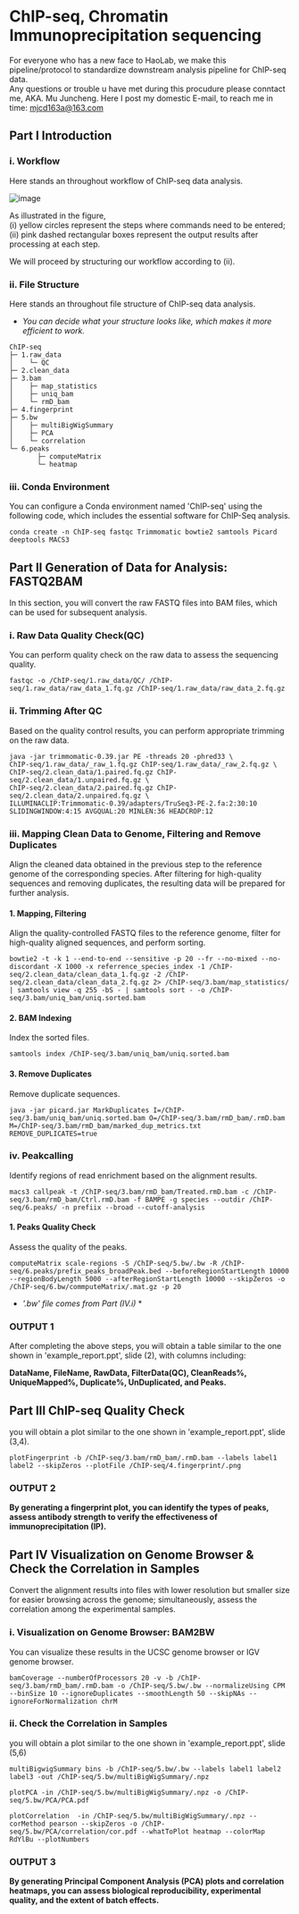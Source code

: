 # ChIP-seq, Chromatin Immunoprecipitation sequencing
For everyone who has a new face to HaoLab, we make this pipeline/protocol to standardize downstream analysis pipeline for ChIP-seq data. \
Any questions or trouble u have met during this procudure please conntact me, AKA. Mu Juncheng. Here I post my domestic E-mail, to reach me in time: mjcd163a@163.com

## Part I Introduction
### i. Workflow
Here stands an throughout workflow of ChIP-seq data analysis.

![image](https://github.com/Haolab-BIG/ChIP-seq-Chromatin-Immunoprecipitation-sequence/blob/main/Figure/Firgue1_workflow.png)

As illustrated in the figure, \
(i) yellow circles represent the steps where commands need to be entered; \
(ii) pink dashed rectangular boxes represent the output results after processing at each step. 

We will proceed by structuring our workflow according to (ii).
### ii. File Structure
Here stands an throughout file structure of ChIP-seq data analysis.
* *You can decide what your structure looks like, which makes it more efficient to work.* 

```
ChIP-seq 
├─ 1.raw_data 
│    └─ QC 
├─ 2.clean_data 
├─ 3.bam 
│    ├─ map_statistics
│    ├─ uniq_bam
│    └─ rmD_bam
├─ 4.fingerprint 
├─ 5.bw
│    ├─ multiBigWigSummary
│    ├─ PCA 
│    └─ correlation 
└─ 6.peaks
       ├─ computeMatrix 
       └─ heatmap
```

### iii. Conda Environment
You can configure a Conda environment named 'ChIP-seq' using the following code, which includes the essential software for ChIP-Seq analysis. 

```
conda create -n ChIP-seq fastqc Trimmomatic bowtie2 samtools Picard deeptools MACS3
```

## Part II Generation of Data for Analysis: FASTQ2BAM
In this section, you will convert the raw FASTQ files into BAM files, which can be used for subsequent analysis.

### i. Raw Data Quality Check(QC)
You can perform quality check on the raw data to assess the sequencing quality.

```
fastqc -o /ChIP-seq/1.raw_data/QC/ /ChIP-seq/1.raw_data/raw_data_1.fq.gz /ChIP-seq/1.raw_data/raw_data_2.fq.gz
```

### ii. Trimming After QC
Based on the quality control results, you can perform appropriate trimming on the raw data.

```
java -jar trimmomatic-0.39.jar PE -threads 20 -phred33 \
ChIP-seq/1.raw_data/_raw_1.fq.gz ChIP-seq/1.raw_data/_raw_2.fq.gz \
ChIP-seq/2.clean_data/1.paired.fq.gz ChIP-seq/2.clean_data/1.unpaired.fq.gz \
ChIP-seq/2.clean_data/2.paired.fq.gz ChIP-seq/2.clean_data/2.unpaired.fq.gz \
ILLUMINACLIP:Trimmomatic-0.39/adapters/TruSeq3-PE-2.fa:2:30:10 SLIDINGWINDOW:4:15 AVGQUAL:20 MINLEN:36 HEADCROP:12
```

### iii. Mapping Clean Data to Genome, Filtering and Remove Duplicates
Align the cleaned data obtained in the previous step to the reference genome of the corresponding species. After filtering for high-quality sequences and removing duplicates, the resulting data will be prepared for further analysis.

#### 1. Mapping, Filtering
Align the quality-controlled FASTQ files to the reference genome, filter for high-quality aligned sequences, and perform sorting.

```
bowtie2 -t -k 1 --end-to-end --sensitive -p 20 --fr --no-mixed --no-discordant -X 1000 -x referrence_species_index -1 /ChIP-seq/2.clean_data/clean_data_1.fq.gz -2 /ChIP-seq/2.clean_data/clean_data_2.fq.gz 2> /ChIP-seq/3.bam/map_statistics/ | samtools view -q 255 -bS - | samtools sort - -o /ChIP-seq/3.bam/uniq_bam/uniq.sorted.bam
```

#### 2. BAM Indexing
Index the sorted files.

```
samtools index /ChIP-seq/3.bam/uniq_bam/uniq.sorted.bam
```

#### 3. Remove Duplicates
Remove duplicate sequences.

```
java -jar picard.jar MarkDuplicates I=/ChIP-seq/3.bam/uniq_bam/uniq.sorted.bam O=/ChIP-seq/3.bam/rmD_bam/.rmD.bam M=/ChIP-seq/3.bam/rmD_bam/marked_dup_metrics.txt REMOVE_DUPLICATES=true
```

### iv. Peakcalling
Identify regions of read enrichment based on the alignment results.

```
macs3 callpeak -t /ChIP-seq/3.bam/rmD_bam/Treated.rmD.bam -c /ChIP-seq/3.bam/rmD_bam/Ctrl.rmD.bam -f BAMPE -g species --outdir /ChIP-seq/6.peaks/ -n prefiix --broad --cutoff-analysis
```

#### 1. Peaks Quality Check
Assess the quality of the peaks.

```
computeMatrix scale-regions -S /ChIP-seq/5.bw/.bw -R /ChIP-seq/6.peaks/prefix_peaks_broadPeak.bed --beforeRegionStartLength 10000 --regionBodyLength 5000 --afterRegionStartLength 10000 --skipZeros -o /ChIP-seq/6.bw/commputeMatrix/.mat.gz -p 20
```

* *'.bw' file comes from Part (IV.i)* *

### OUTPUT 1
After completing the above steps, you will obtain a table similar to the one shown in 'example_report.ppt', slide (2), with columns including:

**DataName, FileName, RawData, FilterData(QC), CleanReads%, UniqueMapped%, Duplicate%, UnDuplicated, and Peaks.**


## Part III ChIP-seq Quality Check
you will obtain a plot similar to the one shown in 'example_report.ppt', slide (3,4).

```
plotFingerprint -b /ChIP-seq/3.bam/rmD_bam/.rmD.bam --labels label1 label2 --skipZeros --plotFile /ChIP-seq/4.fingerprint/.png
```

### OUTPUT 2

**By generating a fingerprint plot, you can identify the types of peaks, assess antibody strength to verify the effectiveness of immunoprecipitation (IP).**


## Part IV Visualization on Genome Browser & Check the Correlation in Samples
Convert the alignment results into files with lower resolution but smaller size for easier browsing across the genome; simultaneously, assess the correlation among the experimental samples.

### i. Visualization on Genome Browser: BAM2BW
You can visualize these results in the UCSC genome browser or IGV genome browser.

```
bamCoverage --numberOfProcessors 20 -v -b /ChIP-seq/3.bam/rmD_bam/.rmD.bam -o /ChIP-seq/5.bw/.bw --normalizeUsing CPM --binSize 10 --ignoreDuplicates --smoothLength 50 --skipNAs --ignoreForNormalization chrM
```

### ii. Check the Correlation in Samples
you will obtain a plot similar to the one shown in 'example_report.ppt', slide (5,6)

```
multiBigwigSummary bins -b /ChIP-seq/5.bw/.bw --labels label1 label2 label3 -out /ChIP-seq/5.bw/multiBigWigSummary/.npz
```

```
plotPCA -in /ChIP-seq/5.bw/multiBigWigSummary/.npz -o /ChIP-seq/5.bw/PCA/PCA.pdf
```

```
plotCorrelation  -in /ChIP-seq/5.bw/multiBigWigSummary/.npz --corMethod pearson --skipZeros -o /ChIP-seq/5.bw/PCA/correlation/cor.pdf --whatToPlot heatmap --colorMap RdYlBu --plotNumbers
```

### OUTPUT 3

**By generating Principal Component Analysis (PCA) plots and correlation heatmaps, you can assess biological reproducibility, experimental quality, and the extent of batch effects.**
